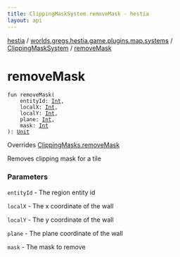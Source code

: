 ```yaml
---
title: ClippingMaskSystem.removeMask - hestia
layout: api
---
```


<div class='api-docs-breadcrumbs'><a href="../../index.html">hestia</a> / <a href="../index.html">worlds.gregs.hestia.game.plugins.map.systems</a> / <a href="index.html">ClippingMaskSystem</a> / <a href="./remove-mask.html">removeMask</a></div>

# removeMask

<div class="signature"><code><span class="keyword">fun </span><span class="identifier">removeMask</span><span class="symbol">(</span><br/>&nbsp;&nbsp;&nbsp;&nbsp;<span class="parameterName" id="worlds.gregs.hestia.game.plugins.map.systems.ClippingMaskSystem$removeMask(kotlin.Int, kotlin.Int, kotlin.Int, kotlin.Int, kotlin.Int)/entityId">entityId</span><span class="symbol">:</span>&nbsp;<a href="https://kotlinlang.org/api/latest/jvm/stdlib/kotlin/-int/index.html"><span class="identifier">Int</span></a><span class="symbol">, </span><br/>&nbsp;&nbsp;&nbsp;&nbsp;<span class="parameterName" id="worlds.gregs.hestia.game.plugins.map.systems.ClippingMaskSystem$removeMask(kotlin.Int, kotlin.Int, kotlin.Int, kotlin.Int, kotlin.Int)/localX">localX</span><span class="symbol">:</span>&nbsp;<a href="https://kotlinlang.org/api/latest/jvm/stdlib/kotlin/-int/index.html"><span class="identifier">Int</span></a><span class="symbol">, </span><br/>&nbsp;&nbsp;&nbsp;&nbsp;<span class="parameterName" id="worlds.gregs.hestia.game.plugins.map.systems.ClippingMaskSystem$removeMask(kotlin.Int, kotlin.Int, kotlin.Int, kotlin.Int, kotlin.Int)/localY">localY</span><span class="symbol">:</span>&nbsp;<a href="https://kotlinlang.org/api/latest/jvm/stdlib/kotlin/-int/index.html"><span class="identifier">Int</span></a><span class="symbol">, </span><br/>&nbsp;&nbsp;&nbsp;&nbsp;<span class="parameterName" id="worlds.gregs.hestia.game.plugins.map.systems.ClippingMaskSystem$removeMask(kotlin.Int, kotlin.Int, kotlin.Int, kotlin.Int, kotlin.Int)/plane">plane</span><span class="symbol">:</span>&nbsp;<a href="https://kotlinlang.org/api/latest/jvm/stdlib/kotlin/-int/index.html"><span class="identifier">Int</span></a><span class="symbol">, </span><br/>&nbsp;&nbsp;&nbsp;&nbsp;<span class="parameterName" id="worlds.gregs.hestia.game.plugins.map.systems.ClippingMaskSystem$removeMask(kotlin.Int, kotlin.Int, kotlin.Int, kotlin.Int, kotlin.Int)/mask">mask</span><span class="symbol">:</span>&nbsp;<a href="https://kotlinlang.org/api/latest/jvm/stdlib/kotlin/-int/index.html"><span class="identifier">Int</span></a><br/><span class="symbol">)</span><span class="symbol">: </span><a href="https://kotlinlang.org/api/latest/jvm/stdlib/kotlin/-unit/index.html"><span class="identifier">Unit</span></a></code></div>

Overrides <a href="../../worlds.gregs.hestia.game.api.map/-clipping-masks/remove-mask.html">ClippingMasks.removeMask</a>

Removes clipping mask for a tile

### Parameters

<code>entityId</code> - The region entity id

<code>localX</code> - The x coordinate of the wall

<code>localY</code> - The y coordinate of the wall

<code>plane</code> - The plane coordinate of the wall

<code>mask</code> - The mask to remove